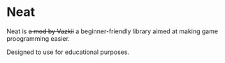 # Neat
Neat is ~~a mod by Vazkii~~ a beginner-friendly library aimed at making game proogramming easier.

Designed to use for educational purposes.